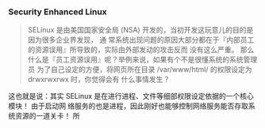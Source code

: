 ###  Security Enhanced Linux

> SELinux 是由美国国家安全局 \(NSA\) 开发的，当初开发这玩意儿的目的是因为很多企业界发现， 通 常系统出现问题的原因大部分都在于『内部员工的资源误用』所导致的，实际由外部发动的攻击反而 没有这么严重。 那么什么是『员工资源误用』呢？举例来说，如果有个不是很懂系统的系统管理员 为了自己设定的方便，将网页所在目录 /var/www/html/ 的权限设定为 drwxrwxrwx 时，你觉得会有 什么事情发生？

 这也就是说：其实 SELinux 是在进行进程、文件等细部权限设定依据的一个核心模块！ 由于启动网 络服务的也是进程，因此刚好也能够控制网络服务能否存取系统资源的一道关卡！ 所

